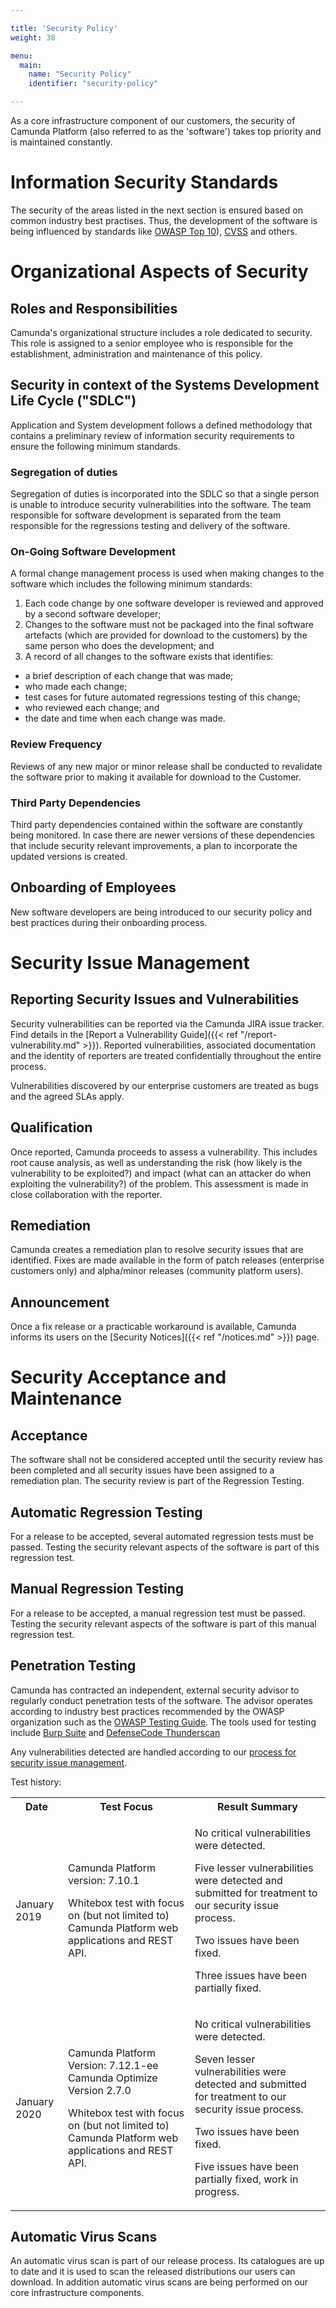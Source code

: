```yaml
---

title: 'Security Policy'
weight: 30

menu:
  main:
    name: "Security Policy"
    identifier: "security-policy"

---
```


As a core infrastructure component of our customers, the security of Camunda Platform (also referred to as the 'software') takes top priority and is maintained constantly.


# Information Security Standards

The security of the areas listed in the next section is ensured based on common industry best practises. Thus, the development of the software is being influenced by standards like [OWASP Top 10](https://owasp.org/www-project-top-ten/)), [CVSS](https://www.first.org/cvss/) and others.

# Organizational Aspects of Security

## Roles and Responsibilities

Camunda's organizational structure includes a role dedicated to security. This role is assigned to a senior employee who is
responsible for the establishment, administration and maintenance of this policy.

## Security in context of the Systems Development Life Cycle ("SDLC")
Application and System development follows a defined methodology that contains a preliminary review of information security requirements to ensure the following minimum standards.

### Segregation of duties
Segregation of duties is incorporated into the SDLC so that a single person is unable to introduce security vulnerabilities into the software. The team responsible for software development is separated from the team responsible for the regressions testing and delivery of the software.

### On-Going Software Development
A formal change management process is used when making changes to the software which includes the following minimum standards:

1. Each code change by one software developer is reviewed and approved by a second software developer;
2. Changes to the software must not be packaged into the final software artefacts (which are provided for download to the customers) by the same person who does the development; and
3. A record of all changes to the software exists that identifies:
  * a brief description of each change that was made;
  * who made each change;
  * test cases for future automated regressions testing of this change;
  * who reviewed each change; and
  * the date and time when each change was made.

### Review Frequency
Reviews of any new major or minor release shall be conducted to revalidate the software prior to making it available for download to the Customer.

### Third Party Dependencies
Third party dependencies contained within the software are constantly being monitored. In case there are newer versions of these dependencies that include security relevant improvements, a plan to incorporate the updated versions is created.

## Onboarding of Employees

New software developers are being introduced to our security policy and best practices during their onboarding process.

# Security Issue Management

## Reporting Security Issues and Vulnerabilities

Security vulnerabilities can be reported via the Camunda JIRA issue tracker. Find details in the [Report a Vulnerability Guide]({{< ref "/report-vulnerability.md" >}}). Reported vulnerabilities, associated documentation and the identity of reporters are treated confidentially throughout the entire process.

Vulnerabilities discovered by our enterprise customers are treated as bugs and the agreed SLAs apply.

## Qualification

Once reported, Camunda proceeds to assess a vulnerability. This includes root cause analysis, as well as understanding the risk (how likely is the vulnerability to be exploited?) and impact (what can an attacker do when exploiting the vulnerability?) of the problem. This assessment is made in close collaboration with the reporter.

## Remediation

Camunda creates a remediation plan to resolve security issues that are identified. Fixes are made available in the form of patch releases (enterprise customers only) and alpha/minor releases (community platform users).

## Announcement

Once a fix release or a practicable workaround is available, Camunda informs its users on the [Security Notices]({{< ref "/notices.md" >}}) page.

# Security Acceptance and Maintenance

## Acceptance
The software shall not be considered accepted until the security review has been completed and all security issues have been assigned to a remediation plan. The security review is part of the Regression Testing.

## Automatic Regression Testing
For a release to be accepted, several automated regression tests must be passed. Testing the security relevant aspects of the software is part of this regression test.

## Manual Regression Testing
For a release to be accepted, a manual regression test must be passed. Testing the security relevant aspects of the software is part of this manual regression test.

## Penetration Testing

Camunda has contracted an independent, external security advisor to regularly conduct penetration tests of the software. The advisor operates according to industry best practices recommended by the OWASP organization such as the [OWASP Testing Guide](https://www.owasp.org/images/1/19/OTGv4.pdf). The tools used for testing include [Burp Suite](https://portswigger.net/burp) and [DefenseCode Thunderscan](https://www.defensecode.com/thunderscan.php)

Any vulnerabilities detected are handled according to our [process for security issue management](#security-issue-management).

Test history:

<table class="table table-striped">
  <tr>
    <th>Date</th>
    <th>Test Focus</th>
    <th>Result Summary</th>
  </tr>
  <tr>
    <td><p>January 2019</p></td>
    <td>
      <p>Camunda Platform version: 7.10.1</p>
      <p>Whitebox test with focus on (but not limited to) Camunda Platform web applications and REST API.</p>
    </td>
    <td>
      <p>No critical vulnerabilities were detected.</p>
      <p>Five lesser vulnerabilities were detected and submitted for treatment to our security issue process.</p>
      <p>Two issues have been fixed. </p>
      <p>Three issues have been partially fixed. </p>
    </td>
  </tr>
  <tr>
    <td><p>January 2020</p></td>
    <td>
      <p>Camunda Platform Version: 7.12.1-ee Camunda Optimize Version 2.7.0</p>
      <p>Whitebox test with focus on (but not limited to) Camunda Platform web applications and REST API.</p>
    </td>
    <td>
      <p>No critical vulnerabilities were detected.</p>
      <p>Seven lesser vulnerabilities were detected and submitted for treatment to our security issue process.</p>
      <p>Two issues have been fixed. </p>
      <p>Five issues have been partially fixed, work in progress.</p>
    </td>
  </tr>
</table>

## Automatic Virus Scans

An automatic virus scan is part of our release process. Its catalogues are up to date and it is used to scan the released distributions our users can download.
In addition automatic virus scans are being performed on our core infrastructure components.
